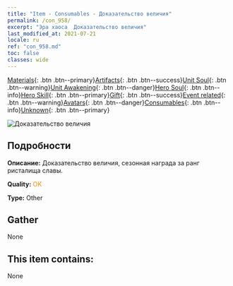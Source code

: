```yaml
---
title: "Item - Consumables - Доказательство величия"
permalink: /con_958/
excerpt: "Эра хаоса  Доказательство величия"
last_modified_at: 2021-07-21
locale: ru
ref: "con_958.md"
toc: false
classes: wide
---
```

 [Materials](/ItemsRU/){: .btn .btn--primary}[Artifacts](/ItemsRU/Artifacts/){: .btn .btn--success}[Unit Soul](/ItemsRU/UnitSoul/){: .btn .btn--warning}[Unit Awakening](/ItemsRU/UnitAwakening/){: .btn .btn--danger}[Hero Soul](/ItemsRU/HeroSoul/){: .btn .btn--info}[Hero Skill](/ItemsRU/HeroSkill/){: .btn .btn--primary}[Gift](/ItemsRU/Gift/){: .btn .btn--success}[Event related](/ItemsRU/Events/){: .btn .btn--warning}[Avatars](/ItemsRU/Avatars/){: .btn .btn--danger}[Consumables](/ItemsRU/Consumables/){: .btn .btn--info}[Unknown](/ItemsRU/Unknown/){: .btn .btn--primary}

 ![Доказательство величия](/images/t/i_40053.png)

## Подробности
 **Описание:** Доказательство величия, сезонная награда за ранг ристалища славы.

 **Quality:** <span style="color: #FF8C00">OK</span>

 **Type:** Other

## Gather

  None

## This item contains:

  None

